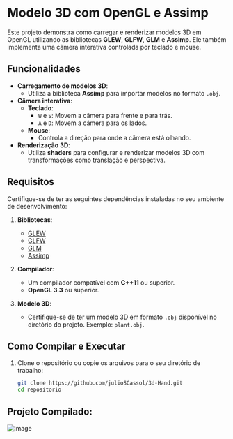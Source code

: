 # Modelo 3D com OpenGL e Assimp

Este projeto demonstra como carregar e renderizar modelos 3D em OpenGL utilizando as bibliotecas **GLEW**, **GLFW**, **GLM** e **Assimp**. Ele também implementa uma câmera interativa controlada por teclado e mouse.

## Funcionalidades

- **Carregamento de modelos 3D**:
  - Utiliza a biblioteca **Assimp** para importar modelos no formato `.obj`.
- **Câmera interativa**:
  - **Teclado**:
    - `W` e `S`: Movem a câmera para frente e para trás.
    - `A` e `D`: Movem a câmera para os lados.
  - **Mouse**:
    - Controla a direção para onde a câmera está olhando.
- **Renderização 3D**:
  - Utiliza **shaders** para configurar e renderizar modelos 3D com transformações como translação e perspectiva.

## Requisitos

Certifique-se de ter as seguintes dependências instaladas no seu ambiente de desenvolvimento:

1. **Bibliotecas**:
   - [GLEW](http://glew.sourceforge.net/)
   - [GLFW](https://www.glfw.org/)
   - [GLM](https://glm.g-truc.net/0.9.9/index.html)
   - [Assimp](https://github.com/assimp/assimp)

2. **Compilador**:
   - Um compilador compatível com **C++11** ou superior.
   - **OpenGL 3.3** ou superior.

3. **Modelo 3D**:
   - Certifique-se de ter um modelo 3D em formato `.obj` disponível no diretório do projeto. Exemplo: `plant.obj`.

## Como Compilar e Executar

1. Clone o repositório ou copie os arquivos para o seu diretório de trabalho:
   ```bash
   git clone https://github.com/julioSCassol/3d-Hand.git
   cd repositorio
   ```

## Projeto Compilado:

![image](https://github.com/user-attachments/assets/18036703-8e4d-44a6-9cda-241e52f151be)


